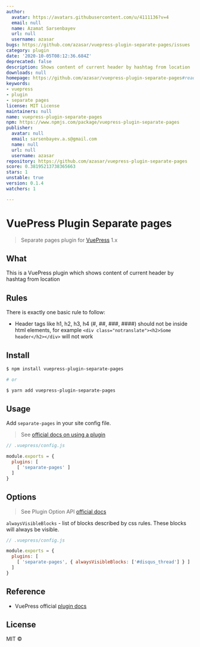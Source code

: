 ```yaml
---
author:
  avatar: https://avatars.githubusercontent.com/u/4111136?v=4
  email: null
  name: Azamat Sarsenbayev
  url: null
  username: azasar
bugs: https://github.com/azasar/vuepress-plugin-separate-pages/issues
category: plugin
date: '2020-10-05T08:12:36.684Z'
deprecated: false
description: Shows content of current header by hashtag from location
downloads: null
homepage: https://github.com/azasar/vuepress-plugin-separate-pages#readme
keywords:
- vuepress
- plugin
- separate pages
license: MIT License
maintainers: null
name: vuepress-plugin-separate-pages
npm: https://www.npmjs.com/package/vuepress-plugin-separate-pages
publisher:
  avatar: null
  email: sarsenbayev.a.s@gmail.com
  name: null
  url: null
  username: azasar
repository: https://github.com/azasar/vuepress-plugin-separate-pages
score: 0.38195213738365663
stars: 1
unstable: true
version: 0.1.4
watchers: 1

---
```


# VuePress Plugin Separate pages

> Separate pages plugin for [VuePress](https://vuepress.vuejs.org/) 1.x

## What

This is a VuePress plugin which shows content of current header by hashtag from location


## Rules
There is exactly one basic rule to follow:  
* Header tags like h1, h2, h3, h4 (#, ##, ###, ####) should not be inside html elements, for example `<div class="notranslate"><h2>Some header</h2></div>` will not work

## Install
```sh
$ npm install vuepress-plugin-separate-pages

# or

$ yarn add vuepress-plugin-separate-pages
```

## Usage
Add `separate-pages` in your site config file.
> See [official docs on using a plugin](https://vuepress.vuejs.org/plugin/using-a-plugin.html)

```js
// .vuepress/config.js

module.exports = {
  plugins: [
    [ 'separate-pages' ]
  ]
}
```

## Options
> See Plugin Option API [official docs](https://vuepress.vuejs.org/plugin/option-api.html)

`alwaysVisibleBlocks` - list of blocks described by css rules. These blocks will always be visible. 

```js
// .vuepress/config.js

module.exports = {
  plugins: [
    [ 'separate-pages', { alwaysVisibleBlocks: ['#disqus_thread'] } ]
  ]
}
```

## Reference
- VuePress official [plugin docs](https://vuepress.vuejs.org/plugin/)

## License
MIT ©